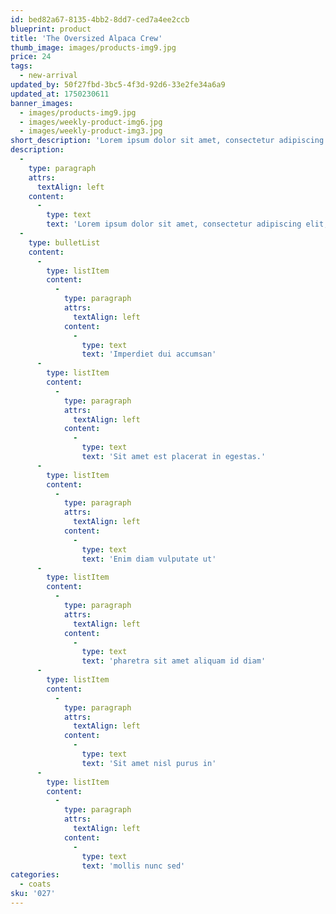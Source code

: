 ```yaml
---
id: bed82a67-8135-4bb2-8dd7-ced7a4ee2ccb
blueprint: product
title: 'The Oversized Alpaca Crew'
thumb_image: images/products-img9.jpg
price: 24
tags:
  - new-arrival
updated_by: 50f27fbd-3bc5-4f3d-92d6-33e2fe34a6a9
updated_at: 1750230611
banner_images:
  - images/products-img9.jpg
  - images/weekly-product-img6.jpg
  - images/weekly-product-img3.jpg
short_description: 'Lorem ipsum dolor sit amet, consectetur adipiscing elit. In ut ullamcorper leo, eget euismod orci. Cum sociis natoque penatibus et magnis dis parturient montes nascetur ridiculus mus. Vestibulum ultricies aliquam convallis.'
description:
  -
    type: paragraph
    attrs:
      textAlign: left
    content:
      -
        type: text
        text: 'Lorem ipsum dolor sit amet, consectetur adipiscing elit, sed do eiusmod tempor incididunt ut labore et dolore magna aliqua. Fringilla est ullamcorper eget nulla facilisi etiam dignissim diam. Arcu ac tortor dignissim convallis aenean et tortor at risus. Vestibulum morbi blandit cursus risus at ultrices mi tempus. Dolor sit amet consectetur adipiscing elit ut aliquam purus.'
  -
    type: bulletList
    content:
      -
        type: listItem
        content:
          -
            type: paragraph
            attrs:
              textAlign: left
            content:
              -
                type: text
                text: 'Imperdiet dui accumsan'
      -
        type: listItem
        content:
          -
            type: paragraph
            attrs:
              textAlign: left
            content:
              -
                type: text
                text: 'Sit amet est placerat in egestas.'
      -
        type: listItem
        content:
          -
            type: paragraph
            attrs:
              textAlign: left
            content:
              -
                type: text
                text: 'Enim diam vulputate ut'
      -
        type: listItem
        content:
          -
            type: paragraph
            attrs:
              textAlign: left
            content:
              -
                type: text
                text: 'pharetra sit amet aliquam id diam'
      -
        type: listItem
        content:
          -
            type: paragraph
            attrs:
              textAlign: left
            content:
              -
                type: text
                text: 'Sit amet nisl purus in'
      -
        type: listItem
        content:
          -
            type: paragraph
            attrs:
              textAlign: left
            content:
              -
                type: text
                text: 'mollis nunc sed'
categories:
  - coats
sku: '027'
---
```

